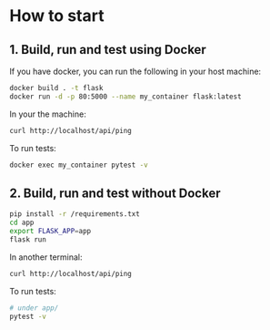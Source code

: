 # How to start

## 1. Build, run and test using Docker

If you have docker, you can run the following in your host machine:

```bash
docker build . -t flask
docker run -d -p 80:5000 --name my_container flask:latest
```

In your the machine:

```bash
curl http://localhost/api/ping
```

To run tests:

```bash
docker exec my_container pytest -v
```

## 2. Build, run and test without Docker

```bash
pip install -r /requirements.txt
cd app
export FLASK_APP=app
flask run
```

In another terminal:

```bash
curl http://localhost/api/ping
```

To run tests:

```bash
# under app/
pytest -v
```
